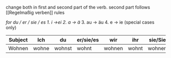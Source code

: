 change both in first and second part of the verb.
second part follows [[Regelmaßig verben]] rules

*for du / er / sie / es* 
*1. i ->ei*
*2. a -> ä*
3. au -> äu
4. e -> ie (special cases only)


|Subject|Ich|du|er/sie/es|wir|ihr|sie/Sie |
|-------|---|--|---------|---|----|--------|
|Wohnen |wohne|wohnst|wohnt|wohnen|wohnt|wohnen|